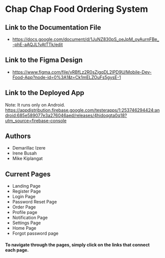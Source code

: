 # Chap Chap Food Ordering System

## Link to the Documentation File
 * https://docs.google.com/document/d/1JuNZ830pS_oeJpM_oyAurnFBe_-phE-aAQJL1vAtTTk/edit 

## Link to the Figma Design
 * https://www.figma.com/file/vRBfLz2R0sZigqDL2lPD9U/Mobile-Dev-Food-App?node-id=0%3A1&t=Ck1mELZOuFs5gysE-1

## Link to the Deployed App

Note: It runs only on Android.
 https://appdistribution.firebase.google.com/testerapps/1:253746294424:android:685e589077e3a276046aed/releases/4hidoqgta0q18?utm_source=firebase-console
## Authors

* Demarillac Izere
* Irene Busah
* Mike Kiplangat

## Current Pages

* Landing Page
* Register Page
* Login Page
* Password Reset Page
* Order Page
* Profile page
* Notification Page
* Settings Page
* Home Page
* Forgot password page


#### To navigate through the pages, simply click on the links that connect each page.
